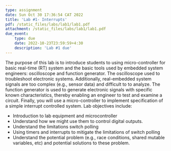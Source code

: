 ```yaml
---
type: assignment
date: Sun Oct 30 17:36:54 CAT 2022
title: 'Lab #1- Interrupts'
pdf: /static_files/labs/lab1/lab1.pdf
attachment: /static_files/labs/lab1/lab1.pdf
due_event: 
    type: due
    date: 2022-10-23T23:59:59+4:30
    description: 'Lab #1 due'
---
```

The purpose of this lab is to introduce students to using micro-controller for basic real-time
(RT) system and the basic tools used by embedded system engineers: oscilloscope and function
generator. The oscilloscope used to troubleshoot electronic systems. Additionally, real-embedded
system signals are too complex (e.g., sensor data) and difficult to to analyze. The function
generator is used to generate electronic signals with specific known characteristics, thereby
enabling an engineer to test and examine a circuit. Finally, you will use a micro-controller to
implement specification of a simple interrupt controlled system. Lab objectives include:
- Introduction to lab equipment and microcontroller
- Understand how we might use them to control digital outputs.
- Understand the limitations switch polling
- Using timers and interrupts to mitigate the limitations of switch polling
- Understand the potential problem (e.g., race conditions, shared mutable variables, etc)
and potential solutions to these problem.

